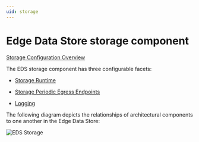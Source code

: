 ```yaml
---
uid: storage
---
```


# Edge Data Store storage component

[Storage Configuration Overview](xref:storage_schema)

The EDS storage component has three configurable facets:

- [Storage Runtime](xref:storage_Runtime_schema)

- [Storage Periodic Egress Endpoints](xref:storage_PeriodicEgressEndpoints_schema)

- [Logging](xref:Storage_Logging_schema)

The following diagram depicts the relationships of architectural components to one another in the Edge Data Store:

![EDS Storage](https://osisoft.github.io/Edge-Data-Store-Docs/V1/images/EDSStorage.jpg "EDS Storage")
